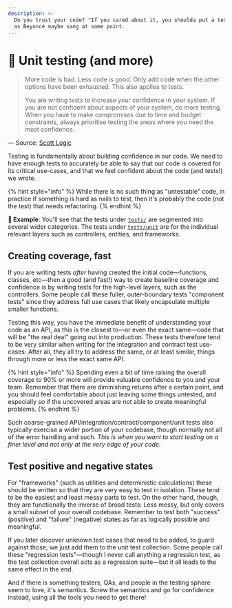 ```yaml
---
description: >-
  Do you trust your code? "If you cared about it, you shoulda put a test on it"
  as Beyoncé maybe sang at some point.
---
```


# 🧪 Unit testing (and more)

> More code is bad. Less code is good. Only add code when the other options have been exhausted. This also applies to tests.
>
> You are writing tests to increase your confidence in your system. If you are not confident about aspects of your system, do more testing. When you have to make compromises due to time and budget constraints, always prioritise testing the areas where you need the most confidence.

— Source: [Scott Logic](https://blog.scottlogic.com/2018/03/12/testing-confidence-engineering.html)

Testing is fundamentally about building confidence in our code. We need to have enough tests to accurately be able to say that our code is covered for its critical use-cases, and that we feel confident about the code (and tests!) we wrote.

{% hint style="info" %}
While there is no such thing as "untestable" code, in practice if something is hard as nails to test, then it's probably the code (not the test) that needs refactoring.
{% endhint %}

**🎯 Example**: You'll see that the tests under [`tests/`](https://github.com/mikaelvesavuori/better-apis-workshop/tree/main/tests) are segmented into several wider categories. The tests under [`tests/unit`](https://github.com/mikaelvesavuori/better-apis-workshop/tree/main/tests/unit) are for the individual relevant layers such as controllers, entities, and frameworks.

## Creating coverage, fast

If you are writing tests _after_ having created the initial code—functions, classes, etc—then a good (and fast!) way to create baseline coverage and confidence is by writing tests for the high-level layers, such as the controllers. Some people call these fuller, outer-boundary tests "component tests" since they address full use cases that likely encapsulate multiple smaller functions.

Testing this way, you have the immediate benefit of understanding your code as an API, as this is the closest to—or even the exact same—code that will be "the real deal" going out into production. These tests therefore tend to be very similar when writing for the integration and contract test use-cases: After all, they all try to address the same, or at least similar, things through more or less the exact same API.

{% hint style="info" %}
Spending even a bit of time raising the overall coverage to 90% or more will provide valuable confidence to you and your team. Remember that there are diminishing returns after a certain point, and you should feel comfortable about just leaving some things untested, and especially so if the uncovered areas are not able to create meaningful problems.
{% endhint %}

Such coarse-grained API/integration/contract/component/unit tests also typically exercise a wider portion of your codebase, though normally not all of the error handling and such. _This is when you want to start testing on a finer level and not only at the very edge of your code._

## Test positive and negative states

For "frameworks" (such as utilities and deterministic calculations) these should be written so that they are very easy to test in isolation. These tend to be the easiest and least messy parts to test. On the other hand, though, they are functionally the inverse of broad tests: Less messy, but only covers a small subset of your overall codebase. Remember to test both "success" (positive) and "failure" (negative) states as far as logically possible and meaningful.

If you later discover unknown test cases that need to be added, to guard against those, we just add them to the unit test collection. Some people call these "regression tests"—though I never call anything a regression test, as the test collection overall acts as a regression suite—but it all leads to the same effect in the end.

And if there is something testers, QAs, and people in the testing sphere seem to love, it's semantics. Screw the semantics and go for confidence instead, using all the tools you need to get there!
